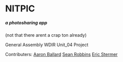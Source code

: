 # NITPIC
##### a photosharing app
(not that there arent a crap ton already)

General Assembly WDIR Unit_04 Project

Contributers:
  [Aaron Ballard](https://github.com/mraballard)
  [Sean Robbins](https://github.com/starvingartist88)
  [Eric Stermer](https://github.com/estermer)
